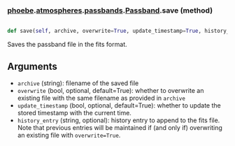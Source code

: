 ### [phoebe](phoebe.md).[atmospheres](phoebe.atmospheres.md).[passbands](phoebe.atmospheres.passbands.md).[Passband](phoebe.atmospheres.passbands.Passband.md).save (method)


```py

def save(self, archive, overwrite=True, update_timestamp=True, history_entry='')

```



Saves the passband file in the fits format.

Arguments
----------
* `archive` (string): filename of the saved file
* `overwrite` (bool, optional, default=True): whether to overwrite an
    existing file with the same filename as provided in `archive`
* `update_timestamp` (bool, optional, default=True): whether to update
    the stored timestamp with the current time.
* `history_entry` (string, optional): history entry to append to the
    fits file.  Note that previous entries will be maintained if
    (and only if) overwriting an existing file with `overwrite=True`.

